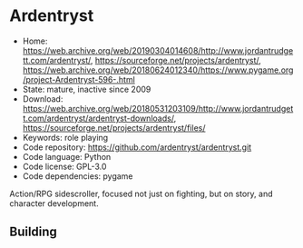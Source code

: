 # Ardentryst

- Home: https://web.archive.org/web/20190304014608/http://www.jordantrudgett.com/ardentryst/, https://sourceforge.net/projects/ardentryst/, https://web.archive.org/web/20180624012340/https://www.pygame.org/project-Ardentryst-596-.html
- State: mature, inactive since 2009
- Download: https://web.archive.org/web/20180531203109/http://www.jordantrudgett.com/ardentryst/ardentryst-downloads/, https://sourceforge.net/projects/ardentryst/files/
- Keywords: role playing
- Code repository: https://github.com/ardentryst/ardentryst.git
- Code language: Python
- Code license: GPL-3.0
- Code dependencies: pygame

Action/RPG sidescroller, focused not just on fighting, but on story, and character development.

## Building
